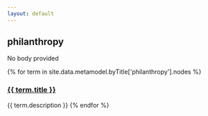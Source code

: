 ```yaml
---
layout: default
---
```

<style>
.initial-content {
  padding-left:5%;
  padding-right:25px;
}
</style>

## philanthropy

No body provided

{% for term in site.data.metamodel.byTitle['philanthropy'].nodes %}
### <a href='/_pages/embed?t={{ term.title }}'>{{ term.title }}</a>

{{ term.description }}
{% endfor %}
